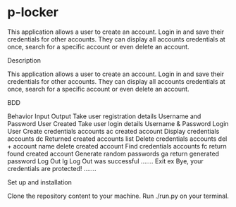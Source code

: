 # p-locker
This application allows a user to create an account. Login in and save their credentials for other accounts. They can display all accounts credentials at once, search for a specific account or even delete an account.

Description

This application allows a user to create an account. Login in and save their credentials for other accounts. They can display all accounts credentials at once, search for a specific account or even delete an account.

BDD

Behavior	Input	Output
Take user registration details	Username and Password	User Created
Take user login details	Username & Password	Login User
Create credentials accounts	ac	created account
Display credentials accounts	dc	Returned created accounts list
Delete credentials accounts	del + account name	delete created account
Find credentials accounts	fc	return found created account
Generate random passwords	ga	return generated password
Log Out	lg	Log Out was successful .......
Exit	ex	Bye, your credentials are protected! .......


Set up and installation

Clone the repository content to your machine.
Run ./run.py on your terminal.
